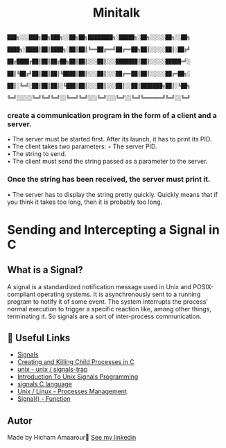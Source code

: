<h1 align="center"> Minitalk </h1>
     
```
                     ███╗░░░███╗██╗███╗░░██╗██╗████████╗░█████╗░██╗░░░░░██╗░░██╗
                     ████╗░████║██║████╗░██║██║╚══██╔══╝██╔══██╗██║░░░░░██║░██╔╝
                     ██╔████╔██║██║██╔██╗██║██║░░░██║░░░███████║██║░░░░░█████═╝░
                     ██║╚██╔╝██║██║██║╚████║██║░░░██║░░░██╔══██║██║░░░░░██╔═██╗░
                     ██║░╚═╝░██║██║██║░╚███║██║░░░██║░░░██║░░██║███████╗██║░╚██╗
                     ╚═╝░░░░░╚═╝╚═╝╚═╝░░╚══╝╚═╝░░░╚═╝░░░╚═╝░░╚═╝╚══════╝╚═╝░░╚═╝
```


### create a communication program in the form of a client and a server.<br>

• The server must be started first. After its launch, it has to print its PID.<br>
• The client takes two parameters: ◦ The server PID.<br>
• The string to send.<br>
• The client must send the string passed as a parameter to the server.<br>

### Once the string has been received, the server must print it.<br>
• The server has to display the string pretty quickly. Quickly means that if you think it takes too long, then it is probably too long.
# Sending and Intercepting a Signal in C
## What is a Signal?
A signal is a standardized notification message used in Unix and POSIX-compliant operating systems. It is asynchronously sent to a running program to notify it of some event. The system interrupts the process’ normal execution to trigger a specific reaction like, among other things, terminating it. So signals are a sort of inter-process communication.

## 📌 Useful Links
* [Signals](https://www.codequoi.com/en/sending-and-intercepting-a-signal-in-c/)
* [Creating and Killing Child Processes in C](https://www.codequoi.com/en/creating-and-killing-child-processes-in-c/)
* [unix - unix / signals-trap](https://tutorialspoint.com/unix/unix-signals-traps.htm)
* [Introduction To Unix Signals Programming](http://www.cs.kent.edu/~ruttan/sysprog/lectures/signals.html)
* [signals C language](https://www.geeksforgeeks.org/signals-c-language/)
* [Unix / Linux - Processes Management](https://tutorialspoint.com/unix/unix-processes.htm)
* [Signal() - Function](https://www.tutorialspoint.com/c_standard_library/c_function_signal.htm)

 ## Autor
Made by Hicham Amaarour👋 [See my linkedin](https://www.linkedin.com/in/hicham-amaarour-5a1b84220/)
